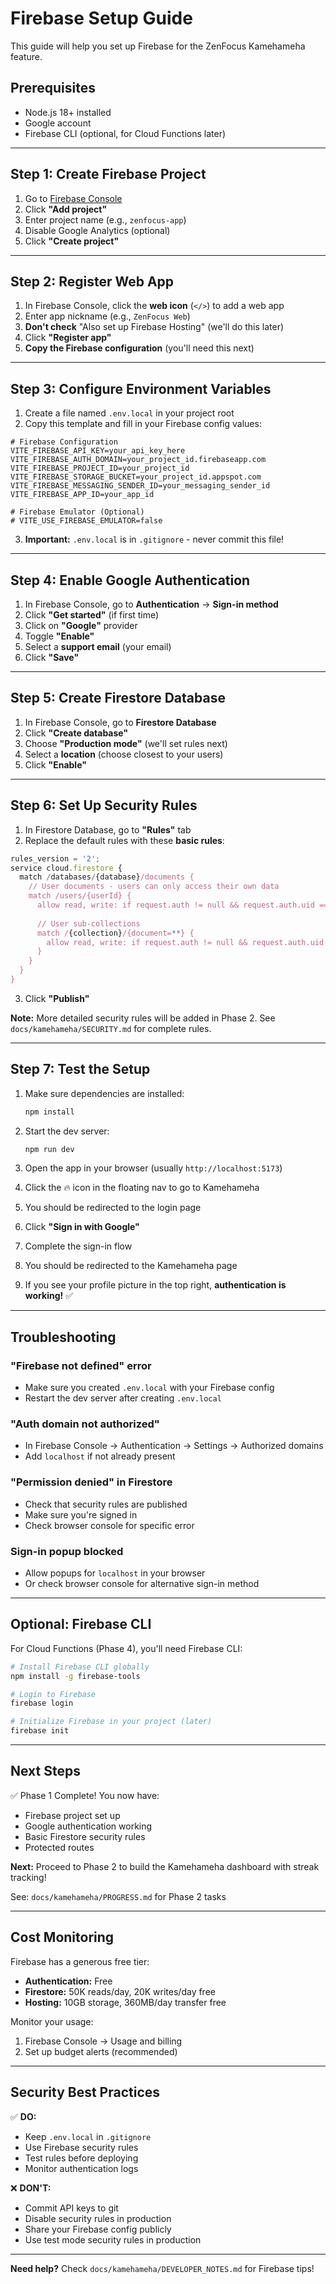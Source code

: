 # Firebase Setup Guide

This guide will help you set up Firebase for the ZenFocus Kamehameha feature.

## Prerequisites

- Node.js 18+ installed
- Google account
- Firebase CLI (optional, for Cloud Functions later)

---

## Step 1: Create Firebase Project

1. Go to [Firebase Console](https://console.firebase.google.com/)
2. Click **"Add project"**
3. Enter project name (e.g., `zenfocus-app`)
4. Disable Google Analytics (optional)
5. Click **"Create project"**

---

## Step 2: Register Web App

1. In Firebase Console, click the **web icon** (`</>`) to add a web app
2. Enter app nickname (e.g., `ZenFocus Web`)
3. **Don't check** "Also set up Firebase Hosting" (we'll do this later)
4. Click **"Register app"**
5. **Copy the Firebase configuration** (you'll need this next)

---

## Step 3: Configure Environment Variables

1. Create a file named `.env.local` in your project root
2. Copy this template and fill in your Firebase config values:

```env
# Firebase Configuration
VITE_FIREBASE_API_KEY=your_api_key_here
VITE_FIREBASE_AUTH_DOMAIN=your_project_id.firebaseapp.com
VITE_FIREBASE_PROJECT_ID=your_project_id
VITE_FIREBASE_STORAGE_BUCKET=your_project_id.appspot.com
VITE_FIREBASE_MESSAGING_SENDER_ID=your_messaging_sender_id
VITE_FIREBASE_APP_ID=your_app_id

# Firebase Emulator (Optional)
# VITE_USE_FIREBASE_EMULATOR=false
```

3. **Important:** `.env.local` is in `.gitignore` - never commit this file!

---

## Step 4: Enable Google Authentication

1. In Firebase Console, go to **Authentication** → **Sign-in method**
2. Click **"Get started"** (if first time)
3. Click on **"Google"** provider
4. Toggle **"Enable"**
5. Select a **support email** (your email)
6. Click **"Save"**

---

## Step 5: Create Firestore Database

1. In Firebase Console, go to **Firestore Database**
2. Click **"Create database"**
3. Choose **"Production mode"** (we'll set rules next)
4. Select a **location** (choose closest to your users)
5. Click **"Enable"**

---

## Step 6: Set Up Security Rules

1. In Firestore Database, go to **"Rules"** tab
2. Replace the default rules with these **basic rules**:

```javascript
rules_version = '2';
service cloud.firestore {
  match /databases/{database}/documents {
    // User documents - users can only access their own data
    match /users/{userId} {
      allow read, write: if request.auth != null && request.auth.uid == userId;
      
      // User sub-collections
      match /{collection}/{document=**} {
        allow read, write: if request.auth != null && request.auth.uid == userId;
      }
    }
  }
}
```

3. Click **"Publish"**

**Note:** More detailed security rules will be added in Phase 2. See `docs/kamehameha/SECURITY.md` for complete rules.

---

## Step 7: Test the Setup

1. Make sure dependencies are installed:
   ```bash
   npm install
   ```

2. Start the dev server:
   ```bash
   npm run dev
   ```

3. Open the app in your browser (usually `http://localhost:5173`)

4. Click the 🔥 icon in the floating nav to go to Kamehameha

5. You should be redirected to the login page

6. Click **"Sign in with Google"**

7. Complete the sign-in flow

8. You should be redirected to the Kamehameha page

9. If you see your profile picture in the top right, **authentication is working!** ✅

---

## Troubleshooting

### "Firebase not defined" error
- Make sure you created `.env.local` with your Firebase config
- Restart the dev server after creating `.env.local`

### "Auth domain not authorized"
- In Firebase Console → Authentication → Settings → Authorized domains
- Add `localhost` if not already present

### "Permission denied" in Firestore
- Check that security rules are published
- Make sure you're signed in
- Check browser console for specific error

### Sign-in popup blocked
- Allow popups for `localhost` in your browser
- Or check browser console for alternative sign-in method

---

## Optional: Firebase CLI

For Cloud Functions (Phase 4), you'll need Firebase CLI:

```bash
# Install Firebase CLI globally
npm install -g firebase-tools

# Login to Firebase
firebase login

# Initialize Firebase in your project (later)
firebase init
```

---

## Next Steps

✅ Phase 1 Complete! You now have:
- Firebase project set up
- Google authentication working
- Basic Firestore security rules
- Protected routes

**Next:** Proceed to Phase 2 to build the Kamehameha dashboard with streak tracking!

See: `docs/kamehameha/PROGRESS.md` for Phase 2 tasks

---

## Cost Monitoring

Firebase has a generous free tier:
- **Authentication:** Free
- **Firestore:** 50K reads/day, 20K writes/day free
- **Hosting:** 10GB storage, 360MB/day transfer free

Monitor your usage:
1. Firebase Console → Usage and billing
2. Set up budget alerts (recommended)

---

## Security Best Practices

✅ **DO:**
- Keep `.env.local` in `.gitignore`
- Use Firebase security rules
- Test rules before deploying
- Monitor authentication logs

❌ **DON'T:**
- Commit API keys to git
- Disable security rules in production
- Share your Firebase config publicly
- Use test mode security rules in production

---

**Need help?** Check `docs/kamehameha/DEVELOPER_NOTES.md` for Firebase tips!

